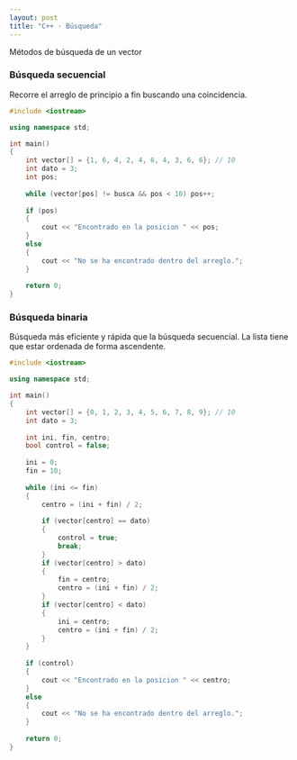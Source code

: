 ```yaml
---
layout: post
title: "C++ · Búsqueda"
---
```



Métodos de búsqueda de un vector



### Búsqueda secuencial

Recorre el arreglo de principio a fin buscando una coincidencia.

```c++
#include <iostream>

using namespace std;

int main()
{
	int vector[] = {1, 6, 4, 2, 4, 6, 4, 3, 6, 6}; // 10
	int dato = 3;
	int pos;
	
	while (vector[pos] != busca && pos < 10) pos++;
	
	if (pos)
	{
		cout << "Encontrado en la posicion " << pos;
	}
	else
	{
		cout << "No se ha encontrado dentro del arreglo.";
	}
	
	return 0;
}
```



### Búsqueda binaria

Búsqueda más eficiente y rápida que la búsqueda secuencial. La lista tiene que estar ordenada de forma ascendente.

```c++
#include <iostream>

using namespace std;

int main()
{
	int vector[] = {0, 1, 2, 3, 4, 5, 6, 7, 8, 9}; // 10
	int dato = 3;
	
	int ini, fin, centro;
	bool control = false;
	
	ini = 0;
	fin = 10;
	
	while (ini <= fin)
	{
		centro = (ini + fin) / 2;
		
		if (vector[centro] == dato)
		{
			control = true;
			break;
		}
		if (vector[centro] > dato)
		{
			fin = centro;
			centro = (ini + fin) / 2;
		}
		if (vector[centro] < dato)
		{
			ini = centro;
			centro = (ini + fin) / 2;
		}
	}
	
	if (control)
	{
		cout << "Encontrado en la posicion " << centro;
	}
	else
	{
		cout << "No se ha encontrado dentro del arreglo.";
	}
	
	return 0;
}
```


